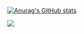 [![Anurag's GitHub stats](https://github-readme-stats.vercel.app/api?username=LukaVujcic)](https://github.com/anuraghazra/github-readme-stats)

[<img src="https://img.shields.io/badge/linkedin-%230077B5.svg?&style=for-the-badge&logo=linkedin&logoColor=white" />](https://www.linkedin.com/in/luka-vujcic)
